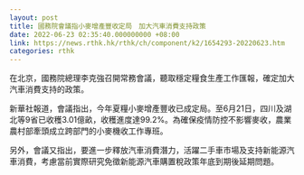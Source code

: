 ```yaml
---
layout: post
title: 國務院會議指小麥增產豐收定局　加大汽車消費支持政策
date: 2022-06-23 02:35:40.000000000 +08:00
link: https://news.rthk.hk/rthk/ch/component/k2/1654293-20220623.htm
categories: rthk
---
```


在北京，國務院總理李克強召開常務會議，聽取穩定糧食生產工作匯報，確定加大汽車消費支持的政策。

新華社報道，會議指出，今年夏糧小麥增產豐收已成定局。至6月21日，四川及湖北等9省已收穫3.01億畝，收穫進度達99.2%。為確保疫情防控不影響麥收，農業農村部牽頭成立跨部門的小麥機收工作專班。

另外，會議又指出，要進一步釋放汽車消費潛力，活躍二手車市場及支持新能源汽車消費，考慮當前實際研究免徵新能源汽車購置稅政策年底到期後延期問題。
